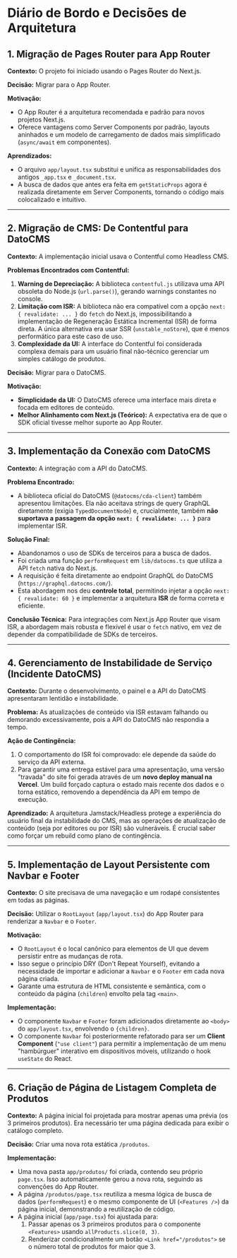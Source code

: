 # Diário de Bordo e Decisões de Arquitetura

## 1. Migração de Pages Router para App Router

**Contexto:** O projeto foi iniciado usando o Pages Router do Next.js.

**Decisão:** Migrar para o App Router.

**Motivação:**
- O App Router é a arquitetura recomendada e padrão para novos projetos Next.js.
- Oferece vantagens como Server Components por padrão, layouts aninhados e um modelo de carregamento de dados mais simplificado (`async/await` em componentes).

**Aprendizados:**
- O arquivo `app/layout.tsx` substitui e unifica as responsabilidades dos antigos `_app.tsx` e `_document.tsx`.
- A busca de dados que antes era feita em `getStaticProps` agora é realizada diretamente em Server Components, tornando o código mais colocalizado e intuitivo.

---

## 2. Migração de CMS: De Contentful para DatoCMS

**Contexto:** A implementação inicial usava o Contentful como Headless CMS.

**Problemas Encontrados com Contentful:**
1.  **Warning de Depreciação:** A biblioteca `contentful.js` utilizava uma API obsoleta do Node.js (`url.parse()`), gerando warnings constantes no console.
2.  **Limitação com ISR:** A biblioteca não era compatível com a opção `next: { revalidate: ... }` do `fetch` do Next.js, impossibilitando a implementação de Regeneração Estática Incremental (ISR) de forma direta. A única alternativa era usar SSR (`unstable_noStore`), que é menos performático para este caso de uso.
3.  **Complexidade da UI:** A interface do Contentful foi considerada complexa demais para um usuário final não-técnico gerenciar um simples catálogo de produtos.

**Decisão:** Migrar para o DatoCMS.

**Motivação:**
- **Simplicidade da UI:** O DatoCMS oferece uma interface mais direta e focada em editores de conteúdo.
- **Melhor Alinhamento com Next.js (Teórico):** A expectativa era de que o SDK oficial tivesse melhor suporte ao App Router.

---

## 3. Implementação da Conexão com DatoCMS

**Contexto:** A integração com a API do DatoCMS.

**Problema Encontrado:**
- A biblioteca oficial do DatoCMS (`@datocms/cda-client`) também apresentou limitações. Ela não aceitava strings de query GraphQL diretamente (exigia `TypedDocumentNode`) e, crucialmente, também **não suportava a passagem da opção `next: { revalidate: ... }`** para implementar ISR.

**Solução Final:**
- Abandonamos o uso de SDKs de terceiros para a busca de dados.
- Foi criada uma função `performRequest` em `lib/datocms.ts` que utiliza a API `fetch` nativa do Next.js.
- A requisição é feita diretamente ao endpoint GraphQL do DatoCMS (`https://graphql.datocms.com/`).
- Esta abordagem nos deu **controle total**, permitindo injetar a opção `next: { revalidate: 60 }` e implementar a arquitetura **ISR** de forma correta e eficiente.

**Conclusão Técnica:** Para integrações com Next.js App Router que visam ISR, a abordagem mais robusta e flexível é usar o `fetch` nativo, em vez de depender da compatibilidade de SDKs de terceiros.

---

## 4. Gerenciamento de Instabilidade de Serviço (Incidente DatoCMS)

**Contexto:** Durante o desenvolvimento, o painel e a API do DatoCMS apresentaram lentidão e instabilidade.

**Problema:** As atualizações de conteúdo via ISR estavam falhando ou demorando excessivamente, pois a API do DatoCMS não respondia a tempo.

**Ação de Contingência:**
1.  O comportamento do ISR foi comprovado: ele depende da saúde do serviço da API externa.
2.  Para garantir uma entrega estável para uma apresentação, uma versão "travada" do site foi gerada através de um **novo deploy manual na Vercel**. Um build forçado captura o estado mais recente dos dados e o torna estático, removendo a dependência da API em tempo de execução.

**Aprendizado:** A arquitetura Jamstack/Headless protege a experiência do usuário final da instabilidade do CMS, mas as operações de atualização de conteúdo (seja por editores ou por ISR) são vulneráveis. É crucial saber como forçar um rebuild como plano de contingência.

---

## 5. Implementação de Layout Persistente com Navbar e Footer

**Contexto:** O site precisava de uma navegação e um rodapé consistentes em todas as páginas.

**Decisão:** Utilizar o `RootLayout` (`app/layout.tsx`) do App Router para renderizar a `Navbar` e o `Footer`.

**Motivação:**
- O `RootLayout` é o local canônico para elementos de UI que devem persistir entre as mudanças de rota.
- Isso segue o princípio DRY (Don't Repeat Yourself), evitando a necessidade de importar e adicionar a `Navbar` e o `Footer` em cada nova página criada.
- Garante uma estrutura de HTML consistente e semântica, com o conteúdo da página (`children`) envolto pela tag `<main>`.

**Implementação:**
- O componente `Navbar` e `Footer` foram adicionados diretamente ao `<body>` do `app/layout.tsx`, envolvendo o `{children}`.
- O componente `Navbar` foi posteriormente refatorado para ser um **Client Component** (`"use client"`) para permitir a implementação de um menu "hambúrguer" interativo em dispositivos móveis, utilizando o hook `useState` do React.

---

## 6. Criação de Página de Listagem Completa de Produtos

**Contexto:** A página inicial foi projetada para mostrar apenas uma prévia (os 3 primeiros produtos). Era necessário ter uma página dedicada para exibir o catálogo completo.

**Decisão:** Criar uma nova rota estática `/produtos`.

**Implementação:**
- Uma nova pasta `app/produtos/` foi criada, contendo seu próprio `page.tsx`. Isso automaticamente gerou a nova rota, seguindo as convenções do App Router.
- A página `/produtos/page.tsx` reutiliza a mesma lógica de busca de dados (`performRequest`) e o mesmo componente de UI (`<Features />`) da página inicial, demonstrando a reutilização de código.
- A página inicial (`app/page.tsx`) foi ajustada para:
  1.  Passar apenas os 3 primeiros produtos para o componente `<Features>` usando `allProducts.slice(0, 3)`.
  2.  Renderizar condicionalmente um botão `<Link href="/produtos">` se o número total de produtos for maior que 3.